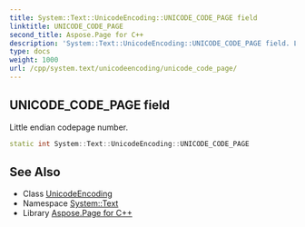 ```yaml
---
title: System::Text::UnicodeEncoding::UNICODE_CODE_PAGE field
linktitle: UNICODE_CODE_PAGE
second_title: Aspose.Page for C++
description: 'System::Text::UnicodeEncoding::UNICODE_CODE_PAGE field. Little endian codepage number in C++.'
type: docs
weight: 1000
url: /cpp/system.text/unicodeencoding/unicode_code_page/
---
```

## UNICODE_CODE_PAGE field


Little endian codepage number.

```cpp
static int System::Text::UnicodeEncoding::UNICODE_CODE_PAGE
```

## See Also

* Class [UnicodeEncoding](../)
* Namespace [System::Text](../../)
* Library [Aspose.Page for C++](../../../)
